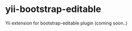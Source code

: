 yii-bootstrap-editable
======================

Yii extension for bootstrap-editable plugin (coming soon..)